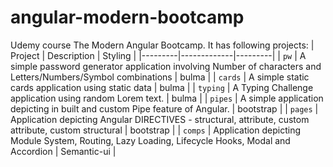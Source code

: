 # angular-modern-bootcamp
Udemy course The Modern Angular Bootcamp.
It has following projects:
| Project | Description | Styling |
|---------|-------------|---------|
| `pw` | A simple password generator application involving Number of characters and Letters/Numbers/Symbol combinations | bulma |
| `cards` | A simple static cards application using static data | bulma |
| `typing` | A Typing Challenge application using random Lorem text. | bulma |
| `pipes` | A simple application depicting in built and custom Pipe feature of Angular. | bootstrap |
| `pages` | Application depicting Angular DIRECTIVES - structural, attribute, custom attribute, custom structural | bootstrap |
| `comps` | Application depicting Module System, Routing, Lazy Loading, Lifecycle Hooks, Modal and Accordion | Semantic-ui |

